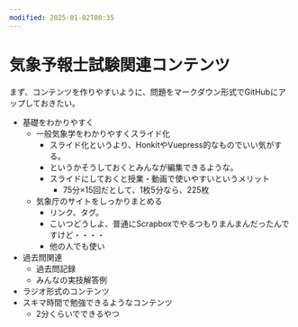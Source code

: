 ```yaml
---
modified: 2025-01-02T00:35
---
```

# 気象予報士試験関連コンテンツ

まず、コンテンツを作りやすいように、問題をマークダウン形式でGitHubにアップしておきたい。

- 基礎をわかりやすく
    - 一般気象学をわかりやすくスライド化
        - スライド化というより、HonkitやVuepress的なものでいい気がする。
        - というかそうしておくとみんなが編集できるような。
        - スライドにしておくと授業・動画で使いやすいというメリット
            - 75分×15回だとして、1枚5分なら、225枚
    - 気象庁のサイトをしっかりまとめる
        - リンク、タグ。
        - こいつどうしよ、普通にScrapboxでやるつもりまんまんだったんですけど・・・・
        - 他の人でも使い
- 過去問関連
    - 過去問記録
    - みんなの実技解答例
- ラジオ形式のコンテンツ
- スキマ時間で勉強できるようなコンテンツ
    - 2分くらいでできるやつ
